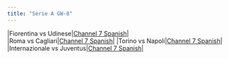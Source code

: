 ```yaml
---
title: "Serie A GW-8"
---
```

|Fiorentina vs Udinese|[Channel 7 Spanish](/ch-7)|	
|Roma vs Cagliari|[Channel 7 Spanish](/ch-7)|
|Torino vs Napoli|[Channel 7 Spanish](/ch-7)|
|Internazionale vs Juventus|[Channel 7 Spanish](/ch-7)|

